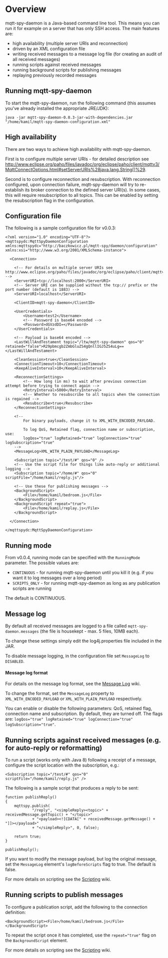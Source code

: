# Overview #

mqtt-spy-daemon is a Java-based command line tool. This means you can run it for example on a server that has only SSH access. The main features are:

  * high availability (multiple server URIs and reconnection)
  * driven by an XML configuration file
  * writing received messages to a message log file (for creating an audit of all received messages)
  * running scripts against received messages
  * running background scripts for publishing messages
  * replaying previously recorded messages

## Running mqtt-spy-daemon ##

To start the mqtt-spy-daemon, run the following command (this assumes you've already installed the appropriate JRE/JDK):

`java -jar mqtt-spy-daemon-0.0.3-jar-with-dependencies.jar "/home/kamil/mqtt-spy-daemon-configuration.xml"`

## High availability ##

There are two ways to achieve high availability with mqtt-spy-daemon.

First is to configure multiple server URIs - for detailed description see http://www.eclipse.org/paho/files/javadoc/org/eclipse/paho/client/mqttv3/MqttConnectOptions.html#setServerURIs%28java.lang.String[]%29.

Second is to configure reconnection and resubscription. With reconnection configured, upon connection failure, mqtt-spy-daemon will try to re-establish its broker connection to the defined server URI(s). In some cases, this will require resubscription to all topics. This can be enabled by setting the resubscription flag in the configuration.

## Configuration file ##

The following is a sample configuration file for v0.0.3:
```
<?xml version="1.0" encoding="UTF-8"?>
<mqttspydc:MqttSpyDaemonConfiguration xmlns:mqttspydc="http://baczkowicz.pl/mqtt-spy/daemon/configuration" xmlns:xsi="http://www.w3.org/2001/XMLSchema-instance">

  <Connection>
  
	<!-- For details on multiple server URIs see http://www.eclipse.org/paho/files/javadoc/org/eclipse/paho/client/mqttv3/MqttConnectOptions.html#setServerURIs%28java.lang.String[]%29 -->
	<ServerURI>tcp://localhost:2000</ServerURI>
	<!-- Server URI can be supplied without the tcp:// prefix or the port number (default is 1883) -->
	<ServerURI>localhost</ServerURI>
  			
	<ClientID>mqtt-spy-daemon</ClientID>
			
	<UserCredentials>
		<Username>test2</Username>
		<!-- Password is base64 encoded -->
		<Password>dGVzdDI=</Password>
	</UserCredentials>
		
	<!-- Payload is base64 encoded -->
	<LastWillAndTestament topic="/ltw/mqtt-spy-daemon" qos="0" retained="false">R29pbmcgb2ZmbGluZS4gQnllIGJ5ZS4uLg==</LastWillAndTestament>
									
	<CleanSession>true</CleanSession>
	<ConnectionTimeout>10</ConnectionTimeout>
	<KeepAliveInterval>10</KeepAliveInterval>
			
	<ReconnectionSettings>
		<!-- How long (in ms) to wait after previous connection attempt before trying to connect again -->
		<RetryInterval>5000</RetryInterval>				
		<!-- Whether to resubscribe to all topics when the connection is regained -->
		<Resubscribe>true</Resubscribe>
	</ReconnectionSettings>
			
	<!-- 
		For binary payloads, change it to XML_WITH_ENCODED_PAYLOAD.
				
		To log QoS, Retained flag, connection name or subscription, use:
		logQos="true" logRetained="true" logConnection="true" logSubscription="true" 
	-->
	<MessageLog>XML_WITH_PLAIN_PAYLOAD</MessageLog>
			
	<Subscription topic="/test/#" qos="0" />
	<!-- Use the script file for things like auto-reply or additional logging -->
	<Subscription topic="/home/#" qos="0" scriptFile="/home/kamil/reply.js"/>
			 
	<!-- Use these for publishing messages -->	
	<BackgroundScript>
		<File>/home/kamil/bedroom.js</File>
	</BackgroundScript>			
	<BackgroundScript repeat="true">
		<File>/home/kamil/replay.js</File>
	</BackgroundScript>
	
  </Connection>
  
</mqttspydc:MqttSpyDaemonConfiguration>
```

## Running mode ##

From v0.0.4, running mode can be specified with the `RunningMode` parameter. The possible values are:

  * `CONTINUOUS` - for running mqtt-spy-daemon until you kill it (e.g. if you want it to log messages over a long period)
  * `SCRIPTS_ONLY` - for running mqtt-spy-daemon as long as any publication scripts are running

The default is CONTINUOUS.

## Message log ##

By default all received messages are logged to a file called `mqtt-spy-daemon.messages` (the file is housekept - max. 5 files, 10MB each).

To change these settings simply edit the log4j.properties file included in the JAR.

To disable message logging, in the configuration file set `MessageLog` to `DISABLED`.

#### Message log format ####

For details on the message log format, see the [Message Log](MessageLog.md) wiki.

To change the format, set the `MessageLog` property to `XML_WITH_ENCODED_PAYLOAD` or `XML_WITH_PLAIN_PAYLOAD` respectively.

You can enable or disable the following parameters: QoS, retained flag, connection name and subscription. By default, they are turned off. The flags are: `logQos="true" logRetained="true" logConnection="true" logSubscription="true"`.

## Running scripts against received messages (e.g. for auto-reply or reformatting) ##

To run a script (works only with Java 8) following a receipt of a message, configure the script location with the subscription, e.g.:

`<Subscription topic="/test/#" qos="0" scriptFile="/home/kamil/reply.js" />`

The following is a sample script that produces a reply to be sent:

```
function publishReply()
{
	mqttspy.publish(
			"/reply", "<simpleReply><topic>" + receivedMessage.getTopic() + "</topic>" 
			+ "<payload><![CDATA[" + receivedMessage.getMessage() + "]]></payload>"
			+ "</simpleReply>", 0, false);

	return true;
}

publishReply();
```

If you want to modify the message payload, but log the original message, set the `MessageLog` element's `logBeforeScripts` flag to true. The default is false.

For more details on scripting see the [Scripting](Scripting.md) wiki.

## Running scripts to publish messages ##

To configure a publication script, add the following to the connection definition:
```
<BackgroundScript><File>/home/kamil/bedroom.js</File></BackgroundScript>
```

To repeat the script once it has completed, use the `repeat="true"` flag on the `BackgroundScript` element.

For more details on scripting see the [Scripting](Scripting.md) wiki.